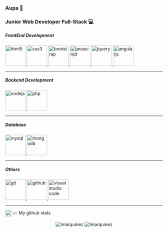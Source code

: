### Aupa 🤟

### Junior Web Developer Full-Stack 💻

  

##### FrontEnd Development

<a href="https://www.w3.org/html/" target="_blank"> <img src="https://cdn.jsdelivr.net/gh/devicons/devicon/icons/html5/html5-original.svg" alt="html5" width="65" height="65"/> <a href="https://www.w3schools.com/css/" target="_blank"> <img src="https://cdn.jsdelivr.net/gh/devicons/devicon/icons/css3/css3-original.svg" alt="css3" width="65" height="65"/> <a href="https://getbootstrap.com" target="_blank"> <img src="https://cdn.jsdelivr.net/gh/devicons/devicon/icons/bootstrap/bootstrap-original-wordmark.svg" alt="bootstrap" width="65" height="65"/> </a> <a href="https://angular.io" target="_blank"> <img src="https://cdn.jsdelivr.net/gh/devicons/devicon/icons/javascript/javascript-original.svg" alt="javascript" width="65" height="65"/> </a> <a href="https://jquery.com" target="_blank"> <img src="https://cdn.jsdelivr.net/gh/devicons/devicon/icons/jquery/jquery-plain-wordmark.svg" alt="jquery" width="65" height="65"/> </a> <a href="https://angular.io" target="_blank"> <img src="https://cdn.jsdelivr.net/gh/devicons/devicon/icons/angularjs/angularjs-original.svg" alt="angularjs" width="65" height="65"/></a>

____

##### Backend Development

<a href="https://www.nodejs.org/" target="_blank"> <img src="https://cdn.jsdelivr.net/gh/devicons/devicon/icons/nodejs/nodejs-original-wordmark.svg" alt="nodejs" width="65" height="65"/> </a> <a href="https://www.php.net/" target="_blank"> <img src="https://cdn.jsdelivr.net/gh/devicons/devicon/icons/php/php-original.svg" alt="php" width="65" height="65"/> </a>    

_____

##### Database

<a href="https://www.mysql.com/" target="_blank"><img src="https://cdn.jsdelivr.net/gh/devicons/devicon/icons/mysql/mysql-original-wordmark.svg" alt="mysql" width="65" height="65" /> <a href="https://www.mongodb.com/" target="_blank"> <img src="https://cdn.jsdelivr.net/gh/devicons/devicon/icons/mongodb/mongodb-original-wordmark.svg" alt="mongodb" width="65" height="65"/> </a>      

_____

##### Others

<a href="https://git-scm.com/" target="_blank"><img src="https://cdn.jsdelivr.net/gh/devicons/devicon/icons/git/git-plain-wordmark.svg" alt="git" width="65" height="65"/> </a> <a href="https://github.com/" target="_blank"> <img src="https://cdn.jsdelivr.net/gh/devicons/devicon/icons/github/github-original-wordmark.svg" alt="github" width="65" height="65"/> <a href="https://code.visualstudio.com/" target="_blank"> <img src="https://cdn.jsdelivr.net/gh/devicons/devicon/icons/vscode/vscode-original-wordmark.svg" alt="visual studio code" width="65" height="65"/> </a>  
             

_____


<p style="margin:4px 0px">
  
<a href="https://www.linkedin.com/in/laura-marquinez-sedano/">
  <img align="left" alt="Laura's LinkedIN" width="22px" src="https://raw.githubusercontent.com/peterthehan/peterthehan/master/assets/linkedin.svg" />
</a>

📈 My github stats
 
</p>
<p align="center"> 
  <img src="https://github-readme-stats.vercel.app/api?username=lmarquinez&show_icons=true&theme=gotham" alt="lmarquinez" />
  <img src="https://github-readme-stats.vercel.app/api/top-langs/?username=lmarquinez&layout=compact&theme=gotham" alt="lmarquinez" />
</p>

